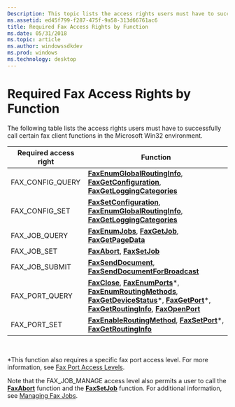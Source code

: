 ```yaml
---
Description: This topic lists the access rights users must have to successfully call certain fax client functions in the Microsoft Win32 environment.
ms.assetid: ed45f799-f287-475f-9a58-313d66761ac6
title: Required Fax Access Rights by Function
ms.date: 05/31/2018
ms.topic: article
ms.author: windowssdkdev
ms.prod: windows
ms.technology: desktop
---
```


# Required Fax Access Rights by Function

The following table lists the access rights users must have to successfully call certain fax client functions in the Microsoft Win32 environment.



| Required access right | Function                                                                                                                                                                                                                                                                                                                                           |
|-----------------------|----------------------------------------------------------------------------------------------------------------------------------------------------------------------------------------------------------------------------------------------------------------------------------------------------------------------------------------------------|
| FAX\_CONFIG\_QUERY    | [**FaxEnumGlobalRoutingInfo**](/windows/previous-versions/Winfax/nf-winfax-faxenumglobalroutinginfoa?branch=master), [**FaxGetConfiguration**](/windows/previous-versions/Winfax/nf-winfax-faxgetconfigurationa?branch=master), [**FaxGetLoggingCategories**](/windows/previous-versions/Winfax/nf-winfax-faxgetloggingcategoriesa?branch=master)                                                                                                                                                     |
| FAX\_CONFIG\_SET      | [**FaxSetConfiguration**](/windows/previous-versions/Winfax/nf-winfax-faxsetconfigurationa?branch=master), [**FaxEnumGlobalRoutingInfo**](/windows/previous-versions/Winfax/nf-winfax-faxenumglobalroutinginfoa?branch=master), [**FaxGetLoggingCategories**](/windows/previous-versions/Winfax/nf-winfax-faxgetloggingcategoriesa?branch=master)                                                                                                                                                     |
| FAX\_JOB\_QUERY       | [**FaxEnumJobs**](/windows/previous-versions/Winfax/nf-winfax-faxenumjobsa?branch=master), [**FaxGetJob**](/windows/previous-versions/Winfax/nf-winfax-faxgetjoba?branch=master), [**FaxGetPageData**](/windows/previous-versions/Winfax/nc-winfax-pfaxgetpagedata?branch=master)                                                                                                                                                                                                                     |
| FAX\_JOB\_SET         | [**FaxAbort**](/windows/previous-versions/Winfax/nc-winfax-pfaxabort?branch=master), [**FaxSetJob**](/windows/previous-versions/Winfax/nf-winfax-faxsetjoba?branch=master)                                                                                                                                                                                                                                                                           |
| FAX\_JOB\_SUBMIT      | [**FaxSendDocument**](/windows/previous-versions/Winfax/nf-winfax-faxsenddocumenta?branch=master), [**FaxSendDocumentForBroadcast**](/windows/previous-versions/Winfax/nf-winfax-faxsenddocumentforbroadcasta?branch=master)                                                                                                                                                                                                                         |
| FAX\_PORT\_QUERY      | [**FaxClose**](/windows/previous-versions/Winfax/nc-winfax-pfaxclose?branch=master), [**FaxEnumPorts**](/windows/previous-versions/Winfax/nf-winfax-faxenumportsa?branch=master)\*, [**FaxEnumRoutingMethods**](/windows/previous-versions/Winfax/nf-winfax-faxenumroutingmethodsa?branch=master), [**FaxGetDeviceStatus**](/windows/previous-versions/Winfax/nf-winfax-faxgetdevicestatusa?branch=master)\*, [**FaxGetPort**](/windows/previous-versions/Winfax/nf-winfax-faxgetporta?branch=master)\*, [**FaxGetRoutingInfo**](/windows/previous-versions/Winfax/nf-winfax-faxgetroutinginfoa?branch=master), [**FaxOpenPort**](/windows/previous-versions/Winfax/nc-winfax-pfaxopenport?branch=master) |
| FAX\_PORT\_SET        | [**FaxEnableRoutingMethod**](/windows/previous-versions/Winfax/nf-winfax-faxenableroutingmethoda?branch=master), [**FaxSetPort**](/windows/previous-versions/Winfax/nf-winfax-faxsetporta?branch=master)\*, [**FaxGetRoutingInfo**](/windows/previous-versions/Winfax/nf-winfax-faxgetroutinginfoa?branch=master)                                                                                                                                                                                     |



 

\*This function also requires a specific fax port access level. For more information, see [Fax Port Access Levels](-mfax-fax-port-access-levels.md).

Note that the FAX\_JOB\_MANAGE access level also permits a user to call the [**FaxAbort**](/windows/previous-versions/Winfax/nc-winfax-pfaxabort?branch=master) function and the [**FaxSetJob**](/windows/previous-versions/Winfax/nf-winfax-faxsetjoba?branch=master) function. For additional information, see [Managing Fax Jobs](-mfax-managing-fax-jobs.md).

 

 



